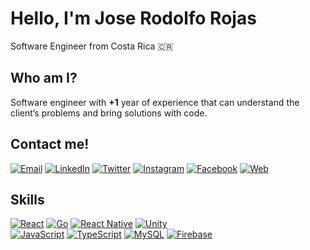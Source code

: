 # Hello, I'm Jose Rodolfo Rojas
Software Engineer from Costa Rica 🇨🇷 

## Who am I?
Software engineer with **+1** year of experience that can understand the client’s problems and bring solutions with code.
## Contact me!
[![Email](https://img.shields.io/badge/mail-jrodolforojas1@gmail.com-D14836?style=for-the-badge&logo=gmail&logoColor=white&labelColor=101010)](mailto:jrodolforojas1@gmail.com)
[![LinkedIn](https://img.shields.io/badge/LinkedIn-Jose_Rodolfo_Rojas-0077B5?style=for-the-badge&logo=linkedin&logoColor=white&labelColor=101010)](https://www.linkedin.com/in/jrodolforojas)
[![Twitter](https://img.shields.io/badge/Twitter-@jrodolforojas-1DA1F2?style=for-the-badge&logo=twitter&logoColor=white&labelColor=101010)](https://twitter.com/jrodolforojas)
[![Instagram](https://img.shields.io/badge/Instagram-@jrodolforojas-E4405F?style=for-the-badge&logo=instagram&logoColor=white&labelColor=101010)](https://instagram.com/jrodolforojas)
[![Facebook](https://img.shields.io/badge/Facebook-@jrodolforojasg-1877F2?style=for-the-badge&logo=facebook&logoColor=white&labelColor=101010)](https://facebook.com/jrodolforojasg)
[![Web](https://img.shields.io/badge/jrodolforojas.com-14a1f0?style=for-the-badge&logo=dev.to&logoColor=white&labelColor=101010)](https://jrodolforojas.com)

## Skills
[![React](https://img.shields.io/badge/React-57b9d3?style=for-the-badge&logo=react&logoColor=white&labelColor=101010)]()
[![Go](https://img.shields.io/badge/Go-57b9d3?style=for-the-badge&logo=go&logoColor=white&labelColor=101010)]()
[![React Native](https://img.shields.io/badge/React_Native-57b9d3?style=for-the-badge&logo=react&logoColor=white&labelColor=101010)]()
[![Unity](https://img.shields.io/badge/Unity-57b9d3?style=for-the-badge&logo=unity&logoColor=white&labelColor=101010)]()
</br>
[![JavaScript](https://img.shields.io/badge/JavaScript-57b9d3?style=for-the-badge&logo=javascript&logoColor=white&labelColor=101010)]()
[![TypeScript](https://img.shields.io/badge/TypeScript-57b9d3?style=for-the-badge&logo=typescript&logoColor=white&labelColor=101010)]()
[![MySQL](https://img.shields.io/badge/MySQL-57b9d3?style=for-the-badge&logo=mysql&logoColor=white&labelColor=101010)]()
[![Firebase](https://img.shields.io/badge/Firebase-57b9d3?style=for-the-badge&logo=firebase&logoColor=white&labelColor=101010)]()
<!--
**jrodolforojas/jrodolforojas** is a ✨ _special_ ✨ repository because its `README.md` (this file) appears on your GitHub profile.

Here are some ideas to get you started:

- 🔭 I’m currently working on ...
- 🌱 I’m currently learning ...
- 👯 I’m looking to collaborate on ...
- 🤔 I’m looking for help with ...
- 💬 Ask me about ...
- 📫 How to reach me: ...
- 😄 Pronouns: ...
- ⚡ Fun fact: ...
-->
